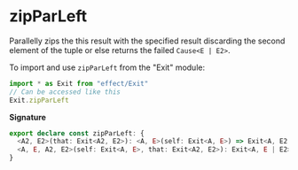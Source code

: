 # zipParLeft

Parallelly zips the this result with the specified result discarding the
second element of the tuple or else returns the failed `Cause<E | E2>`.

To import and use `zipParLeft` from the "Exit" module:

```ts
import * as Exit from "effect/Exit"
// Can be accessed like this
Exit.zipParLeft
```

**Signature**

```ts
export declare const zipParLeft: {
  <A2, E2>(that: Exit<A2, E2>): <A, E>(self: Exit<A, E>) => Exit<A, E2 | E>
  <A, E, A2, E2>(self: Exit<A, E>, that: Exit<A2, E2>): Exit<A, E | E2>
}
```
